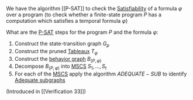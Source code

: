 We have the algorithm [[P-SAT]] to check the [Satisfiability](Satisfiability.md) of a formula $\varphi$ over a program (to check whether a finite-state program $P$ has a
computation which satisfies a temporal formula $\varphi$)

What are the [P-SAT](P-SAT.md) steps for the program $P$ and the formula $\varphi$:
1. Construct the state-transition graph $G_p$
2. Construct the pruned [Tableaux](Tableaux.md) $T_\varphi$
3. Construct the [behavior graph](behavior%20graph.md) $B_{(P,\varphi)}$
4. Decompose $B_{(P,\varphi)}$ into [MSCS](VV%20Strongly%20connected%20subgraph.md) $S_1,\dots,S_t$
5. For each of the [MSCS](VV%20Strongly%20connected%20subgraph.md) apply the algorithm $ADEQUATE-SUB$ to identify [Adequate subgraphs](Adequate%20subgraphs.md)

(Introduced in [[Verification 33]])